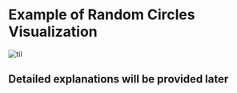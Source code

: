 # Example of Random Circles Visualization

![til](https://github.com/anastasiia-belova/Visualizations/blob/main/Random%20Circles/Random_circles.gif)


## Detailed explanations will be provided later
